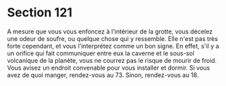 # Section 121

A mesure que vous vous enfoncez à l'intérieur de la grotte, vous 
décelez une odeur de soufre, ou quelque chose qui y ressemble. 
Elle n'est pas très forte cependant, et vous l'interprétez comme 
un bon signe. En effet, s'il y a un orifice qui fait communiquer 
entre eux la caverne et le sous-sol volcanique de la planète, vous 
ne courrez pas le risque de mourir de froid. Vous avisez un 
endroit convenable pour vous installer et dormir. Si vous avez de 
quoi manger, rendez-vous au 73. Sinon, rendez-vous au 18.